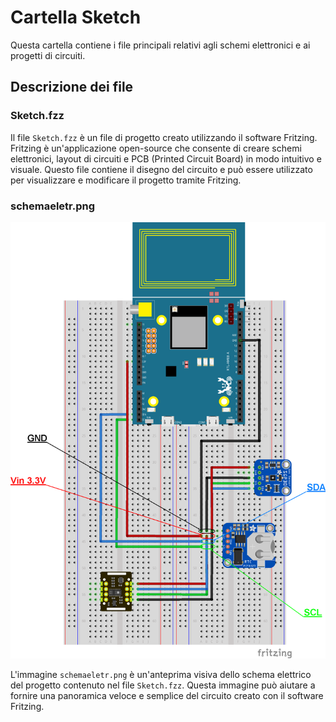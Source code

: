 # Cartella Sketch

Questa cartella contiene i file principali relativi agli schemi elettronici e ai progetti di circuiti.

## Descrizione dei file

### Sketch.fzz

Il file `Sketch.fzz` è un file di progetto creato utilizzando il software Fritzing. Fritzing è un'applicazione open-source che consente di creare schemi elettronici, layout di circuiti e PCB (Printed Circuit Board) in modo intuitivo e visuale. Questo file contiene il disegno del circuito e può essere utilizzato per visualizzare e modificare il progetto tramite Fritzing.

### schemaeletr.png

![Anteprima dello schema elettrico](schemaeletr.png)

L'immagine `schemaeletr.png` è un'anteprima visiva dello schema elettrico del progetto contenuto nel file `Sketch.fzz`. Questa immagine può aiutare a fornire una panoramica veloce e semplice del circuito creato con il software Fritzing.

